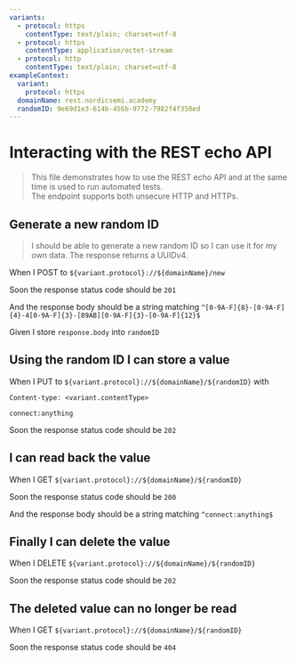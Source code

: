 ```yaml
---
variants:
  - protocol: https
    contentType: text/plain; charset=utf-8
  - protocol: https
    contentType: application/octet-stream
  - protocol: http
    contentType: text/plain; charset=utf-8
exampleContext:
  variant:
    protocol: https
  domainName: rest.nordicsemi.academy
  randomID: 9e69d1e3-614b-456b-9772-7982f4f358ed
---
```


# Interacting with the REST echo API

> This file demonstrates how to use the REST echo API and at the same time is
> used to run automated tests.  
> The endpoint supports both unsecure HTTP and HTTPs.

## Generate a new random ID

> I should be able to generate a new random ID so I can use it for my own data.
> The response returns a UUIDv4.

When I POST to `${variant.protocol}://${domainName}/new`

Soon the response status code should be `201`

And the response body should be a string matching
`^[0-9A-F]{8}-[0-9A-F]{4}-4[0-9A-F]{3}-[89AB][0-9A-F]{3}-[0-9A-F]{12}$`

Given I store `response.body` into `randomID`

## Using the random ID I can store a value

When I PUT to `${variant.protocol}://${domainName}/${randomID}` with

```
Content-type: <variant.contentType>

connect:anything
```

Soon the response status code should be `202`

## I can read back the value

When I GET `${variant.protocol}://${domainName}/${randomID}`

Soon the response status code should be `200`

And the response body should be a string matching `^connect:anything$`

## Finally I can delete the value

When I DELETE `${variant.protocol}://${domainName}/${randomID}`

Soon the response status code should be `202`

## The deleted value can no longer be read

When I GET `${variant.protocol}://${domainName}/${randomID}`

Soon the response status code should be `404`
